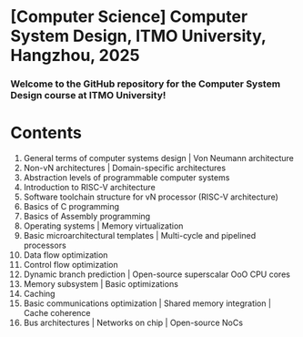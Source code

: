 # \[Computer Science\] Computer System Design, ITMO University, Hangzhou, 2025

### Welcome to the GitHub repository for the Computer System Design course at ITMO University! 

# Contents

1. General terms of computer systems design | Von Neumann architecture
2. Non-vN architectures | Domain-specific architectures
3. Abstraction levels of programmable computer systems
4. Introduction to RISC-V architecture
5. Software toolchain structure for vN processor (RISC-V architecture)
6. Basics of C programming
7. Basics of Assembly programming
8. Operating systems | Memory virtualization
9. Basic microarchitectural templates | Multi-cycle and pipelined processors
10. Data flow optimization
11. Control flow optimization
12. Dynamic branch prediction | Open-source superscalar OoO CPU cores
13. Memory subsystem | Basic optimizations
14. Caching
15. Basic communications optimization | Shared memory integration | Cache coherence
16. Bus architectures | Networks on chip | Open-source NoCs
